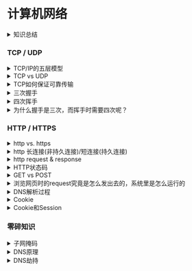 # 计算机网络

<details><summary>知识总结</summary>

[计算机网络基础知识总结 | 菜鸟教程](https://www.runoob.com/w3cnote/summary-of-network.html)

</details>

### TCP / UDP

<details><summary>TCP/IP的五层模型</summary>
    
[OSI 7层模型和TCP/IP 4层模型](https://zhuanlan.zhihu.com/p/32059190)
    
<img src="/image/TCP_IP.png"  width=40% height=40%>
<img src="/image/7layers.png"  width=40% height=40%>
    
<img src="/image/data_encapsulation.png"  width=40% height=40%>
<img src="/image/data_unit.png"  width=40% height=40%>   
    
</details>


<details><summary>TCP vs UDP</summary>

TCP (Transmission Control Protocol):
connection-oriented protocol that provides reliable, ordered, and error-checked delivery of data between applications.
TCP ensures that data is delivered in the correct order and guarantees delivery by retransmitting lost or corrupted packets. 
It also performs flow control to prevent overwhelming the receiver with data.
TCP is commonly used for applications that require reliable data transmission, such as web browsing and email

UDP (User Datagram Protocol):
connectionless, unreliable way to send databetween applications.
Does not provide ordering, or error checking
UDP is faster and more efficient, commonly used for real-time applications where speed is prioritized over reliability, such as video streaming, online gaming.
    
[一文搞懂TCP与UDP的区别 - Fundebug - 博客园](https://www.cnblogs.com/fundebug/p/differences-of-tcp-and-udp.html)
       
<img src="/image/TCP_header.png"  width=40% height=40%>
<img src="/image/UDP_header.png"  width=40% height=40%>
    
|  | TCP - Transmission Control Protocol | UDP - User Datagram Protocol |
| --- | --- | --- |
|  建立连接  | TCP协议是有连接的，开始传输实际数据之前TCP的客户端和服务器端必须通过三次握手建立连接，会话结束之后也要结束连接 | UDP是无连接的 | 
|  可靠性  | 面向连接的可靠传输协议，能够保证数据不丢失、不重复、不失序 | 面向无连接的不可靠传输协议，不保证数据传输的可靠性，可能存在数据丢失、重复、失序等问题 |
|  流量控制  | 通过滑动窗口等机制进行流量控制，以防止数据传输过程中网络拥塞和流量过大的问题 | UDP没有流量控制的机制，可能会引起网络拥塞 |
|  应用场景  | TCP适用于需要可靠传输的应用场景，如HTTP(web)、FTP(文件传送)、Telnet(远程登录)等协议 | 适用于实时性要求较高、数据传输速度较快的应用场景，如视频、音频等实时流媒体协议 |
|  速度  | 数据传输的速度相对较慢，适用于数据量较大、传输时间不敏感的场合 | 不需要进行连接的建立和维护，数据传输速度较快，适用于实时性要求较高、传输时间敏感的场合 |
|  资源耗费  | 首部需20个字节（不算可选项） | UDP首部字段只需8个字节 |
   
</details>

<details><summary>TCP如何保证可靠传输</summary>

1. 确认应答(ACK)机制：接收方会向发送方发送确认应答，表示已经接收到数据。如果发送方在一定时间内没有收到确认应答，则认为数据丢失或者损坏，需要进行重传。
2. 序列号(seq)和确认号(ack)机制：发送方在发送每个数据包的时候会给每个数据包分配一个序列号，接收方在接收到数据包之后会向发送方发送确认应答，并在确认应答中包含确认号，表示已经成功接收到序列号对应的数据包。发送方通过确认号可以知道哪些数据包已经成功到达接收方，哪些数据包需要重传。
3. 滑动窗口机制：TCP协议通过滑动窗口机制来实现流量控制。发送方和接收方都有一个滑动窗口，发送方根据接收方的窗口大小来控制发送数据的数量，接收方则通过窗口大小来告诉发送方自己可以接收多少数据。
4. 超时重传机制：如果发送方在一定时间内没有收到确认应答，则认为数据丢失或者损坏，需要进行重传。发送方会等待一段时间，如果在这个时间内没有收到确认应答，则会进行重传。
5. 数据校验机制：TCP协议使用校验和来检测数据是否发生了变化，如果数据发生变化，则说明数据可能被损坏，需要进行重传。
   
</details>

<details><summary>三次握手</summary><blockquote>

<img src="/image/TCP_open_connection.png"  width=50% height=50%>

SYN表示建立连接，ACK表示响应
 
TCP/IP协议是网络中常用的协议之一，而TCP协议是TCP/IP协议族中最核心的协议之一。

在TCP协议中，进行网络通信之前需要进行三次握手: 可靠性, 避免丢包, 或数据传输不稳定
    
三次握手的过程如下:
    
1. 客户端向服务器端发送一个SYN（synchronize）报文，请求建立连接。其中包含一个随机生成的序列号seq=x。
2. 服务器端收到SYN报文后，向客户端发送一个SYN+ACK报文（其中包含一个随机生成的序列号seq=y，以及确认号ack=x+1），表示确认收到客户端的请求，同时告诉客户端，自己已经准备好建立连接。
3. 客户端收到服务器端的SYN+ACK报文后，向服务器端发送一个ACK（acknowledgment）报文，其中包含确认号ack=y+1。表示确认收到了服务器端的SYN/ACK报文，连接建立成功。
    
这个过程中，第一次握手是客户端向服务器端发送请求，第二次握手是服务器端确认并响应请求，第三次握手是客户端再次确认连接已经建立成功。

<details><summary>三次握手可以携带数据吗？</summary><blockquote>
第一次、第二次握手不可以携带数据，而第三次握手是可以携带数据的。假设第一次可以携带数据，如果有人恶意攻击服务器，每次都在第一次握手中的SYN报文放入大量数据，重复发送大量SYN报文，此时服务器会花费大量内存空间来缓冲这些报文，服务器就更容易被攻击了
</details>
    
<details><summary>为什么握手是三次，而不是两次或者四次？</summary><blockquote>
    
1. 防止失效的连接请求报文段被服务端接收，从而产生错误。
假如是两次握手，一个因为网络延迟而在连接关闭之后才到达server的请求，会让server发出确认报文后直接开启连接。此时server认为连接已经开启，并进入等待状态，这样server的资源就被大大浪费。
2. 为了实现可靠数据传输， TCP 协议的通信双方， 都必须维护一个序列号， 以标识发送出去的数据包中， 哪些是已经被对方收到的。 三次握手的过程即是通信双方相互告知序列号起始值， 并确认对方已经收到了序列号起始值的必经步骤。如果只是两次握手， 至多只有连接发起方的起始序列号能被确认， 另一方选择的序列号则得不到确认。

</details>
    
<details><summary>两次握手，服务器没有客户端发送的确认报文怎么办？(第三次握手没出现)</summary><blockquote>
    
1. 客户端没有收到服务器的SYN+ACK响应。在这种情况下，客户端会重新发送SYN报文，服务器会再次回复SYN+ACK响应，从而完成三次握手的过程。
2. 服务器没有收到客户端的ACK响应。在这种情况下，服务器会等待一段时间（通常为几秒钟），如果仍然没有收到ACK响应，那么它会认为连接建立失败，并关闭连接。客户端可能会尝试重新连接。
</details>

<details><summary>三次握手的超时重传,如果第三次握手没被收到,数据被收到了,那么会发生什么</summary><blockquote>

在三次握手过程中，如果客户端发送的第三次握手报文段丢失，而服务端已经成功接收并响应了客户端发送的第二次握手报文段，此时服务端处于已经建立连接的状态，但客户端并不知道连接已经建立，会重新发送第三次握手报文段，这个过程会一直重试直到超时时间达到最大次数。如果在超时时间内服务端收到了客户端发送的数据，服务端会认为连接已经建立，因此会对数据进行响应，但是客户端还在等待第三次握手的响应，会重新发送第三次握手报文段，这样就会出现服务端认为连接已经建立，但是客户端还在重新发起连接请求的情况，导致连接建立失败。

因此，在三次握手过程中，为了避免这种情况的发生，服务端在接收到客户端的第二次握手请求之后，需要设置一个足够长的超时时间，等待客户端发送第三次握手请求，并在超时时间内未收到第三次握手请求时，关闭连接。这样可以避免连接建立失败或出现连接占用的情况。
</details>
    
<details><summary>SYN泛攻击</summary><blockquote>
三次握手中，server在发出SYN+ACK之后没有收到client的ACK报文，服务器不断重试，并等待一段时间后丢弃这个未完成的连接，这段时间的长度我们称为SYN Timeout（大约为30秒-2分钟）。
    
如果有一个恶意的攻击者发送大量伪造原IP地址的攻击报文，服务器将为了维护一个非常大的半连接队列而消耗非常多的CPU时间和内存。服务器端也将忙于处理攻击者伪造的TCP连接请求而无暇理睬客户的正常需求。
    
攻击者如果处于公网，可以伪造IP的话，对于服务器就很难根据IP来判断攻击者，给防护带来很大的困难。
</details>

<details><summary>泛攻击</summary><blockquote>
    
DoS和DDoS攻击都是一种利用网络通信协议漏洞或者网络系统配置漏洞，对目标服务器进行拒绝服务攻击的行为。

DoS（Denial of Service）攻击是指攻击者通过消耗目标系统的计算资源、存储资源、网络带宽等资源，使得目标系统无法正常响应合法用户的请求，从而使服务无法正常运行。

DDoS（Distributed Denial of Service）攻击则是通过多台计算机协同攻击一个目标系统，同时向目标系统发送海量的请求流量，从而消耗目标系统的计算资源和网络带宽，使得目标系统无法正常服务合法用户。

DoS攻击和DDoS攻击的方式和手段多种多样，包括但不限于SYN Flood、UDP Flood、ICMP Flood、HTTP Flood、Slowloris攻击等等。这些攻击手段都是通过构造特殊的网络数据包或者利用系统漏洞，使得目标系统的资源被耗尽或者被占用，从而无法正常服务合法用户。
    
</details>
</details>
    
<details><summary>四次挥手</summary>
   
<img src="/image/TCP_close_connection.png"  width=50% height=50%>

SYN表示建立连接，FIN表示关闭连接，ACK表示响应
    
</details>
    
<details><summary>为什么握手是三次，而挥手时需要四次呢？</summary>
    其实在TCP握手的时候，接收端将SYN包和ACK确认包合并到一个包中发送的，所以减少了一次包的发送。对于四次挥手，由于TCP是全双工通信，主动关闭方发送FIN请求不代表完全断开连接，只能表示主动关闭方不再发送数据了。而接收方可能还要发送数据，就不能立即关闭服务器端到客户端的数据通道，所以就不能将服务端的FIN包和对客户端的ACK包合并发送，只能先确认ACK，等服务器无需发送数据时在发送FIN包，所以四次挥手时需要四次数据包的交互。
</details>
    

### HTTP / HTTPS

<details><summary>http vs. https</summary>
    
[HTTPS是什么？加密原理和证书。SSL/TLS握手过程_哔哩哔哩_bilibili](https://www.bilibili.com/video/BV1KY411x7Jp/?vd_source=c5f5458a85ce406a34c8b9a65b146e4a)

HTTP（Hypertext Transfer Protocol）和HTTPS（Hypertext Transfer Protocol Secure）是两种互联网传输协议，是client和server之间请求和应答的标准。HTTP是基于TCP/IP协议传输数据的一种协议。
    
|  协议   |  安全性  |  是否需要证书  |  端口号  |  是否stateless  |  响应速度  |
|   :----:   |   :----:   |   :----:   |   :----:   |   :----:   |   :----:   | 
|  http  |  明文传输  |  不需要  |  80  |  stateless  |  快  |
|  https |  利用 SSL(Secure Socket Layer) / TLS(Transport Layer Security) 加密  |  需要CA证书 | 443 | SSL/TLS有状态 | 慢 |
  
    
此外，HTTPS协议还需要server和client进行数字证书的认证，以确保通信双方的身份和数据的真实性。这个过程通常由一家受信任的第三方机构（如CA证书颁发机构）来完成。一般免费证书较少，因而需要一定费用。
    
综上所述，HTTP协议适用于一些数据安全要求不高的场合，如公开信息的传输；而HTTPS协议则适用于一些对数据安全要求较高的场合，如金融、电商、社交等需要涉及用户隐私和安全的应用场景。
    
</details>


<details><summary>http 长连接(非持久连接)/短连接(持久连接)</summary>

HTTP协议的长连接和短连接，实质上是TCP协议的长连接和短连接。
    
**在HTTP/1.0中，默认使用的是短连接**。也就是说，浏览器和服务器每进行一次HTTP操作，就建立一次连接，但任务结束就中断连接。如果客户端浏览器访问的某个HTML或其他类型的 Web页中包含有其他的Web资源，如JavaScript文件、图像文件、CSS文件等；当浏览器每遇到这样一个Web资源，就会建立一个HTTP会话。
    
但从 **HTTP/1.1起，默认使用长连接**，用以保持连接特性。使用长连接的HTTP协议，会在响应头有加入这行代码：`Connection:keep-alive` 。在使用长连接的情况下，当一个网页打开完成后，客户端和服务器之间用于传输HTTP数据的TCP连接不会关闭，如果客户端再次访问这个服务器上的网页，会继续使用这一条已经建立的连接。Keep-Alive不会永久保持连接，它有一个保持时间，可以在不同的服务器软件（如Apache）中设定这个时间。实现长连接要客户端和服务端都支持长连接。

</details>


<details><summary>http request & response</summary>

<img src="/image/request_message.png"  width=40% height=40%>
<img src="/image/response_message.png"  width=40% height=40%>
    
```java
GET      // 请求指定的页面信息，并返回实体主体。
HEAD     // 类似于get请求，只不过返回的响应中没有具体的内容，用于获取报头
POST     // 向指定资源提交数据进行处理请求（例如提交表单或者上传文件）。数据被包含在请求体中。POST请求可能会导致新的资源的建立和/或已有资源的修改。
PUT      // 从客户端向服务器传送的数据取代指定的文档的内容。
DELETE   // 请求服务器删除指定的页面。
CONNECT  // HTTP/1.1协议中预留给能够将连接改为管道方式的代理服务器。
OPTIONS  // 允许客户端查看服务器的性能。
TRACE    // 回显服务器收到的请求，主要用于测试或诊断。
```
`POST` creates a resource.\
`PUT` replaces an entire resource.\
`PATCH` updates part of existing resource.

</details>


<details><summary>HTTP状态码</summary>
    
第一位数字表示状态码的类型，一般有以下几种常见的状态码：
    
1xx（信息类）：表示服务器已经接收到请求，但仍需进一步处理。
100 Continue：表示客户端可以继续发送请求。
101 Switching Protocols：表示客户端请求切换协议。
    
2xx（成功类）：表示请求已经被服务器接收、理解并成功处理。
200 OK：表示请求已成功处理。
201 Created：表示请求已经被成功处理，并创建了新的资源。
204 No Content：表示请求已成功处理，但没有返回任何内容。
    
3xx（重定向类）：表示需要客户端进一步的操作才能完成请求。
301 Moved Permanently：表示请求的资源已经被永久转移。
302 Found：表示请求的资源已经被暂时转移。
304 Not Modified：表示请求的资源未被修改，可以使用缓存的版本。
    
4xx（客户端错误类）：表示客户端发送的请求有错误或无法完成。
400 Bad Request：表示请求中有语法错误或请求无法被处理。
401 Unauthorized：表示请求需要用户身份验证。
403 Forbidden：表示服务器拒绝了请求。
    
5xx（服务器错误类）：表示服务器处理请求时发生错误。
500 Internal Server Error：表示服务器内部错误。
502 Bad Gateway：表示服务器作为网关或代理，从上游服务器接收到无效响应。
503 Service Unavailable：表示服务器目前无法处理请求。

</details>


<details><summary>GET vs POST</summary>
    
1. GET提交的数据会放在URL之后，以?分割URL和传输数据，参数之间以&相连。POST方法是把提交的数据放在HTTP包的Body中.
2. GET提交的数据大小有限制（因为浏览器对URL的长度有限制），而POST方法提交的数据没有限制.
3. GET请求保留在浏览器历史记录中，POST请求不会被保留
4. POST比GET安全，因为数据在地址栏不可见
5. get请求可以通过浏览器直接访问，支持刷新和后退。post请求不能被浏览器直接访问，刷新后台数据需要重新传送。
6. 对于`GET`，浏览器会把`http header`和`data`一并发送出去，服务器响应200（返回数据）。对于`POST`，浏览器先发送`header`，服务器响应100 `continue`，浏览器再发送`data`，服务器响应200 ok。并不是所有浏览器都会在`POST`中发送两次包，`Firefox`就只发送一次

</details>
    

<details><summary>浏览网页时的request究竟是怎么发出去的，系统里是怎么运行的</summary>
    
当我们在浏览器中输入一个URL时，浏览器会向服务器发送HTTP请求，请求获取对应的资源，这个过程大致分为以下几步：
    
1. 域名解析：浏览器先会检查本地的DNS缓存中是否有该域名的解析结果，如果没有，则会向本地DNS服务器发送请求，获取域名对应的IP地址。（DNS协议）
2. 建立TCP连接：浏览器会向服务器发送TCP连接请求，建立TCP连接。在建立TCP连接时，会进行三次握手来确认连接的可靠性。（TCP协议）
3. 发送HTTP请求：建立TCP连接之后，浏览器会向服务器发送HTTP请求，请求获取对应的资源。HTTP请求通常包括请求方法、请求头、请求体等内容。（HTTP协议）
4. 服务器响应：服务器收到请求之后，会返回对应的HTTP响应。HTTP响应通常包括响应头、响应状态码、响应体等内容。
5. 渲染页面：浏览器收到服务器的响应之后，会对响应的内容进行解析和渲染，将内容展示给用户。
    
总体来说，浏览器发送HTTP请求的过程就是将用户的请求经过域名解析、TCP连接、HTTP请求等多个步骤，最终将请求发送给服务器，获取到对应的资源并展示给用户的过程。这个过程中，涉及到了多个协议、多个系统组件的配合运行，是一个相对复杂的过程。
    
</details>


<details><summary>DNS解析过程</summary>
    
DNS（Domain Name System，域名系统）解析是将域名转换为IP地址的过程，以便将域名映射到相应的服务器上。DNS解析的过程大致分为以下几个步骤：
    

1. Local DNS Cache
2. Operating System Resolver
3. Local DNS Resolver
4. Root DNS Servers
5. Top level DNS Servers
6. Authoritative DNS Servers
7. Response
8. Caching
9.  Accessing the Website


1. 查看浏览器缓存
2. 查看计算机本地（hosts, DNS缓存）
3. 查看路由器或者ISP缓存服务器
4. 本地域名服务器查询 根   域名服务器
5. 本地域名服务器查询 顶级 域名服务器
6. 本地域名服务器查询 权威 域名服务器
7. 返回IP地址：当权威DNS服务器收到DNS解析请求后，会返回该域名对应的IP地址给本地DNS服务器，然后本地DNS服务器会将IP地址缓存起来，并返回该IP地址给用户的计算机。用户的浏览器将使用该IP地址来访问对应的服务器，获取网页内容。
    
递归：客户端只发一次请求，要求对方给出最终结果。

迭代：客户端发出一次请求，对方如果没有授权回答，它就会返回一个能解答这个查询的其它名称服务器列表，客户端会再向返回的列表中发出请求，直到找到最终负责所查域名的名称服务器，从它得到最终结果。
</details>
    
    
<details><summary>Cookie</summary>
   
<img src="/image/cookie.png"  width=50% height=50%>
    
</details>
    

<details><summary>Cookie和Session</summary><blockquote>
    
<details><summary>Cookie是什么</summary><blockquote>
    
Cookie: **是服务器发送到用户浏览器并保存在本地的一小块数据**，它会在浏览器下次向同一服务器再发起请求时被携带并发送到服务器上。
    
通常，它用于告知服务端两个请求是否来自同一浏览器，如保持用户的登录状态。Cookie的出现，解决了HTTP无状态，无法持久化请求及相应信息的问题。
    
Cookie主要应用于以下三个方面：
- 会话状态管理（如用户登录状态、购物车等需要记录的信息）
- 个性化设置（如用户自定义设置、主题等）
- 浏览器的行为跟踪（如跟踪分析用户行为）

</details>
    
<details><summary>Session是什么</summary><blockquote>
    
Session: **代表服务器和客户端的一次会话的过程**。
    
Session对象存储特定用户对话所需的属性及配置信息。用户在应用程序的Web页之间跳转时，存储在Session对象中的变量将不会丢失，而是在整个用户会话中一直存在下去。当客户端关闭会话，或者Session超时失效时，会话结束。

</details>
    
<details><summary>Cookie和Session的区别</summary><blockquote>
    
- **作用范围不同：** Cookie保存在客户端（浏览器），Session保存在服务器端。
- **存取方式不同：** Cookie只能保存ASCII，Session可以存任意数据类型，一般情况下我们可以在Session中保持一些常用变量信息，比如UserId等。
- **有效期不同：** Cookie可设置为长时间保持，比如我们经常使用的默认登录功能，Session一般失效时间较短，客户端关闭或者Session超时都会失效。
- **隐私策略不同：** Cookie存储在客户端，比较容易遭到不法获取，早期有人将用户的登录名和密码存储在Cookie中导致信息被窃取；Session存储在服务端，安全性相对Cookie要好。
- **存储大小不同：** 单个Cookie保存的数据不能超过4K，Session可存储数据远高于Cookie。

</details>
    
<details><summary>Cookie和Session的联系</summary><blockquote>
    
1. 用户第一次请求服务器，服务器根据用户提交的相关信息，创建对应的Session，请求返回时将此Session的唯一标识信息SessionID返回给浏览器。
2. 浏览器接收到服务器返回的SessionID信息，将此信息存入到Cookie中，同时Cookie记录此SessionID属于哪个域名。
3. 当用户第二次访问服务器的时候，请求会自动判断此域名下是否存在Cookie信息，如果存在自动将Cookie信息也发送给服务器。
4. 服务端会从Cookie中获取SessionID，再根据SessionID查找对应的Session信息，如果没有找到说明用户没有登录或者登录失效，如果找到Session证明用户已经登录可执行后面操作。

总结： 根据以上流程可知，**SessionID是连接Cookie和Session的一道桥梁**，大部分系统也是根据此原理来验证用户登录状态。

</details>
</details>

    
### 零碎知识
    
<details><summary>子网掩码</summary>
Subnet mask helps routers and devices determine whether a destination IP address is on the same local network or needs to be routed through a gateway.
    
子网掩码是一种用来指明一个IP地址所标示的主机处于哪个子网中。
    
子网掩码只有一个作用，就是将某个IP地址划分成网络地址和主机地址两部分。
    
</details>
    
<details><summary>DNS原理</summary>
    
DNS的原理简单来说就是将域名和IP地址之间建立一个映射关系，并通过多个服务器进行分布式管理和查询，从而实现快速、可靠的域名解析。DNS系统在互联网中扮演着重要的角色，为用户提供了方便、可靠的网络访问服务。
    
</details>


<details><summary>DNS劫持</summary><blockquote>

DNS劫持是指黑客通过篡改DNS服务器的信息，将原本要访问的合法网站的域名解析到恶意网站的IP地址上，从而欺骗用户访问恶意网站并实施攻击。DNS劫持是一种常见的网络攻击手段，被广泛用于窃取用户信息、散布恶意软件和实施钓鱼等行为。

<details><summary>DNS劫持的实现方式主要有两种：</summary><blockquote>
在本地计算机或路由器上修改DNS解析表：黑客可以通过恶意软件或篡改路由器设置的方式，将域名解析到恶意IP地址上。

攻击DNS服务器：黑客可以通过攻击DNS服务器的方式，篡改DNS服务器的解析结果，将用户的请求转发到恶意IP地址上。
</details>

<details><summary>为了防止DNS劫持，可以采取以下措施：</summary><blockquote>
使用安全的DNS服务器：选择可信赖的DNS服务提供商，并确保其服务器的安全性和可靠性。

安装杀毒软件：及时更新杀毒软件，以防止恶意软件通过本地计算机或路由器修改DNS解析表。

使用HTTPS协议：使用HTTPS加密协议可以防止中间人攻击，确保网络通信的安全性。

验证SSL证书：确保访问的网站的SSL证书是合法的，以防止遭受钓鱼攻击。

定期检查路由器设置：定期检查路由器设置，确保DNS解析表没有被篡改。
</details>
    
DNS劫持是一种隐蔽性强的网络攻击，如果不采取有效的防范措施，用户的网络安全将受到严重威胁。
    
</details>

